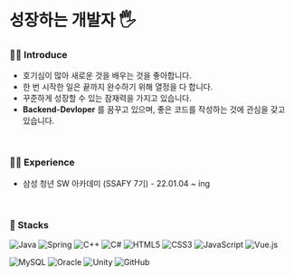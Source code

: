 # 성장하는 개발자 🖐
  
### **🙋‍♀️ Introduce**
* 호기심이 많아 새로운 것을 배우는 것을 좋아합니다. <br>
* 한 번 시작한 일은 끝까지 완수하기 위해 열정을 다 합니다.<br>
* 꾸준하게 성장할 수 있는 잠재력을 가지고 있습니다. <br>
* **Backend-Devloper** 를 꿈꾸고 있으며, 좋은 코드를 작성하는 것에 관심을 갖고 있습니다.
<br>

### 👩‍💻 Experience
* 삼성 청년 SW 아카데미 (SSAFY 7기) - 22.01.04 ~ ing


<br>

### 🔨 Stacks
![Java](https://img.shields.io/badge/java-%23ED8B00.svg?style=for-the-badge&logo=java&logoColor=white)
  ![Spring](https://img.shields.io/badge/spring-%236DB33F.svg?style=for-the-badge&logo=spring&logoColor=white)
![C++](https://img.shields.io/badge/c++-%2300599C.svg?style=for-the-badge&logo=c%2B%2B&logoColor=white)
![C#](https://img.shields.io/badge/c%23-%23239120.svg?style=for-the-badge&logo=c-sharp&logoColor=white)
![HTML5](https://img.shields.io/badge/html5-%23E34F26.svg?style=for-the-badge&logo=html5&logoColor=white)
![CSS3](https://img.shields.io/badge/css3-%231572B6.svg?style=for-the-badge&logo=css3&logoColor=white)
![JavaScript](https://img.shields.io/badge/javascript-%23323330.svg?style=for-the-badge&logo=javascript&logoColor=%23F7DF1E)
![Vue.js](https://img.shields.io/badge/vue.js-4FC08D?style=for-the-badge&logo=vue.js&logoColor=white)

  ![MySQL](https://img.shields.io/badge/mysql-%2300f.svg?style=for-the-badge&logo=mysql&logoColor=white)
  ![Oracle](https://img.shields.io/badge/Oracle-F80000?style=for-the-badge&logo=oracle&logoColor=white)
  ![Unity](https://img.shields.io/badge/unity-%23000000.svg?style=for-the-badge&logo=unity&logoColor=white)
  ![GitHub](https://img.shields.io/badge/github-%23121011.svg?style=for-the-badge&logo=github&logoColor=white)

</div>

